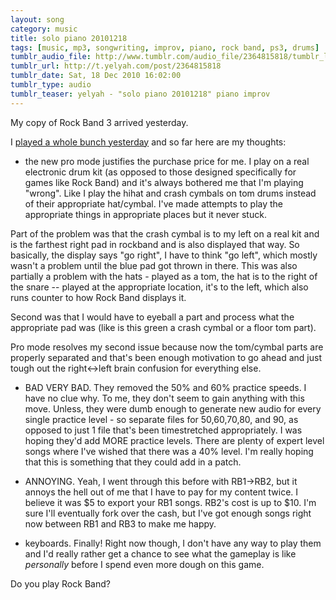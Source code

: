 ```yaml
---
layout: song
category: music
title: solo piano 20101218
tags: [music, mp3, songwriting, improv, piano, rock band, ps3, drums]
tumblr_audio_file: http://www.tumblr.com/audio_file/2364815818/tumblr_ldn98v5xl51qzo4ep
tumblr_url: http://t.yelyah.com/post/2364815818
tumblr_date: Sat, 18 Dec 2010 16:02:00
tumblr_type: audio
tumblr_teaser: yelyah - "solo piano 20101218" piano improv
---
```

My copy of Rock Band 3 arrived yesterday.

I [played a whole bunch yesterday](http://drummer.heroku.com/2010/12/17) and so far here are my thoughts:

* the new pro mode justifies the purchase price for me. I play on a real electronic drum kit (as opposed to those designed specifically for games like Rock Band) and it's always bothered me that I'm playing "wrong". Like I play the hihat and crash cymbals on tom drums instead of their appropriate hat/cymbal. I've made attempts to play the appropriate things in appropriate places but it never stuck.

Part of the problem was that the crash cymbal is to my left on a real kit and is the farthest right pad in rockband and is also displayed that way. So basically, the display says "go right", I have to think "go left", which mostly wasn't a problem until the blue pad got thrown in there. This was also partially a problem with the hats - played as a tom, the hat is to the right of the snare -- played at the appropriate location, it's to the left, which also runs counter to how Rock Band displays it.

Second was that I would have to eyeball a part and process what the appropriate pad was (like is this green a crash cymbal or a floor tom part).

Pro mode resolves my second issue because now the tom/cymbal parts are properly separated and that's been enough motivation to go ahead and just tough out the right<->left brain confusion for everything else.

* BAD VERY BAD. They removed the 50% and 60% practice speeds. I have no clue why. To me, they don't seem to gain anything with this move. Unless, they were dumb enough to generate new audio for every single practice level - so separate files for 50,60,70,80, and 90, as opposed to just 1 file that's been timestretched appropriately. I was hoping they'd add MORE practice levels. There are plenty of expert level songs where I've wished that there was a 40% level. I'm really hoping that this is something that they could add in a patch.

* ANNOYING. Yeah, I went through this before with RB1->RB2, but it annoys the hell out of me that I have to pay for my content twice. I believe it was $5 to export your RB1 songs. RB2's cost is up to $10. I'm sure I'll eventually fork over the cash, but I've got enough songs right now between RB1 and RB3 to make me happy.

* keyboards. Finally! Right now though, I don't have any way to play them and I'd really rather get a chance to see what the gameplay is like *personally* before I spend even more dough on this game.

Do you play Rock Band?
